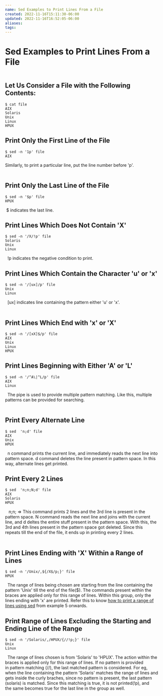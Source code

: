 ```yaml
---
name: Sed Examples to Print Lines From a File
created: 2022-11-16T15:11:30-06:00
updated: 2022-11-16T16:52:05-06:00
aliases: 
tags: 
---
```

# Sed Examples to Print Lines From a File
```toc
```

## Let Us Consider a File with the Following Contents:

```
$ cat file
AIX
Solaris
Unix
Linux
HPUX
```

## Print Only the First Line of the File

```shell
$ sed -n '1p' file
AIX
```

Similarly, to print a particular line, put the line number before 'p'.  
  
## Print Only the Last Line of the File

```shell
$ sed -n '$p' file
HPUX
```

 $ indicates the last line.  
  
## Print Lines Which Does Not Contain 'X'

```shell
$ sed -n '/X/!p' file
Solaris
Unix
Linux
```

  !p indicates the negative condition to print.  
## Print Lines Which Contain the Character 'u' or 'x'


```shell
$ sed -n '/[ux]/p' file
Unix
Linux
```

  [ux] indicates line containing the pattern either 'u' or 'x'.  
  
## Print Lines Which End with 'x' or 'X'

```shell
$ sed -n '/[xX]$/p' file
AIX
Unix
Linux
HPUX
```


## Print Lines Beginning with Either 'A' or 'L'

```shell
$ sed -n '/^A\|^L/p' file
AIX
Linux
```

  The pipe is used to provide multiple pattern matching. Like this, multiple patterns can be provided for searching.  
  
## Print Every Alternate Line

```shell
$ sed  'n;d' file
AIX
Unix
HPUX
```

  n command prints the current line, and immediately reads the next line into pattern space. d command deletes the line present in pattern space. In this way, alternate lines get printed.
  
## Print Every 2 Lines


```shell
$ sed  'n;n;N;d' file
AIX
Solaris
HPUX
```


   n;n; => This command prints 2 lines and the 3rd line is present in the pattern space. N command reads the next line and joins with the current line, and d deltes the entire stuff present in the pattern space. With this, the 3rd and 4th lines present in the pattern space got deleted. Since this repeats till the end of the file, it ends up in printing every 2 lines.  
   
## Print Lines Ending with 'X' Within a Range of Lines

```shell
$ sed -n '/Unix/,${/X$/p;}' file
HPUX
```

  The range of lines being chosen are starting from the line containing the pattern 'Unix' till the end of the file($). The commands present within the braces are applied only for this range of lines. Within this group, only the lines ending with 'x' are printed. Refer this to know [how to print a range of lines using sed](http://www.theunixschool.com/2011/09/sed-selective-printing.html) from example 5 onwards.
  
## Print Range of Lines Excluding the Starting and Ending Line of the Range

```shell
$ sed -n '/Solaris/,/HPUX/{//!p;}' file
Unix
Linux
```

  The range of lines chosen is from 'Solaris' to 'HPUX'. The action within the braces is applied only for this range of lines. If no pattern is provided in pattern matching (//), the last matched pattern is considered. For eg, when the line containing the pattern 'Solaris' matches the range of lines and gets inside the curly braches, since no pattern is present, the last pattern (solaris) is matched. Since this matching is true, it is not printed(!p), and the same becomes true for the last line in the group as well.